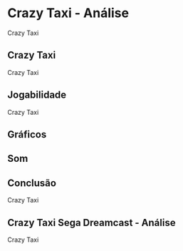 ---
---

# Crazy Taxi - Análise

Crazy Taxi

## Crazy Taxi

Crazy Taxi

## Jogabilidade

Crazy Taxi

## Gráficos


## Som

## Conclusão

Crazy Taxi

## Crazy Taxi Sega Dreamcast - Análise

Crazy Taxi
